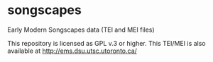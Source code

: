 # songscapes
Early Modern Songscapes data (TEI and MEI files)

This repository is licensed as GPL v.3 or higher. 
This TEI/MEI is also available at http://ems.dsu.utsc.utoronto.ca/
